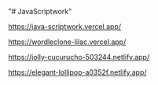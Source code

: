 "# JavaScriptwork" 

https://java-scriptwork.vercel.app/

https://wordleclone-lilac.vercel.app/

https://jolly-cucurucho-503244.netlify.app/

https://elegant-lollipop-a0352f.netlify.app/
